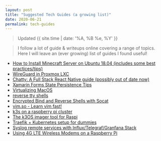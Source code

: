 ```yaml
---
layout: post
title: "Suggested Tech Guides (a growing list)"
date: 2020-06-21
permalink: tech-guides
---
```

> Updated {{ site.time | date: '%A, %B %e, %Y' }}

> I follow a lot of guide & writeups online covering a range of topics.  Here I will leave an (ever growing) list of guides I found useful!

* [How to Install Minecraft Server on Ubuntu 18.04 (includes some best practices/tips)](https://linuxize.com/post/how-to-install-minecraft-server-on-ubuntu-18-04/)
* [WireGuard in Proxmox LXC](https://nixvsevil.com/posts/wireguard-in-proxmox-lxc/)
* [Chatty: A Full Stack React Native guide (possibly out of date now)](https://medium.com/react-native-training/building-chatty-a-whatsapp-clone-with-react-native-and-apollo-part-1-setup-68a02f7e11)
* [Xamarin Forms State Persistence Tips](https://codemilltech.com/persist-whatever-you-want-with-xamarin-forms/)
* [Virtualizing MacOS](https://www.nicksherlock.com/2020/04/installing-macos-catalina-on-proxmox-with-opencore/)
* [reverse tty shells](https://blog.ropnop.com/upgrading-simple-shells-to-fully-interactive-ttys/)
* [Encrypted Bind and Reverse Shells with Socat](https://erev0s.com/blog/encrypted-bind-and-reverse-shells-socat/)
* [vim.so - Learn vim fast!](https://www.vim.so/)
* [k3s on a raspberry pi cluster](https://www.chriswoolum.dev/k3s-cluster-on-raspberry-pi)
* [The k3OS imager tool for Raspi](https://github.com/sgielen/picl-k3os-image-generator)
* [Traefik + Kubernetes setup for dummies](https://medium.com/@geraldcroes/kubernetes-traefik-101-when-simplicity-matters-957eeede2cf8)
* [Syslog remote services with Influx/Telegraf/Granfana Stack](https://henrikhain.io/post/raspberry-pi-as-log-server-with-rsyslog-influx-telegraf-and-grafana/)
* [Using 4G LTE Wireless Modems on a Raspberry Pi](https://www.jeffgeerling.com/blog/2022/using-4g-lte-wireless-modems-on-raspberry-pi)
